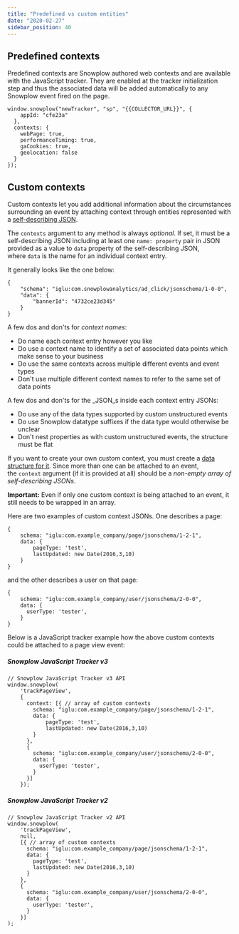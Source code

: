 ```yaml
---
title: "Predefined vs custom entities"
date: "2020-02-27"
sidebar_position: 40
---
```


## [](https://github.com/snowplow/snowplow/wiki/Contexts-overview#predefined-contexts)Predefined contexts

Predefined contexts are Snowplow authored web contexts and are available with the JavaScript tracker. They are enabled at the tracker initialization step and thus the associated data will be added automatically to any Snowplow event fired on the page.

```
window.snowplow("newTracker", "sp", "{{COLLECTOR_URL}}", {
    appId: "cfe23a"
  },
  contexts: {
    webPage: true,
    performanceTiming: true,
    gaCookies: true,
    geolocation: false
  }
});
```

## [](https://github.com/snowplow/snowplow/wiki/Contexts-overview#custom-contexts)Custom contexts

Custom contexts let you add additional information about the circumstances surrounding an event by attaching context through entities represented with a [self-describing JSON](http://snowplowanalytics.com/blog/2014/05/15/introducing-self-describing-jsons/).

The `contexts` argument to any method is always _optional_. If set, it must be a self-describing JSON including at least one `name: property` pair in JSON provided as a value to `data` property of the self-describing JSON, where `data` is the name for an individual context entry.

It generally looks like the one below:

```
{
    "schema": "iglu:com.snowplowanalytics/ad_click/jsonschema/1-0-0",
    "data": {
        "bannerId": "4732ce23d345"
    }
}
```

A few dos and don'ts for _context names_:

- Do name each context entry however you like
- Do use a context name to identify a set of associated data points which make sense to your business
- Do use the same contexts across multiple different events and event types
- Don't use multiple different context names to refer to the same set of data points

A few dos and don'ts for the _JSON_s inside each context entry JSONs:

- Do use any of the data types supported by custom unstructured events
- Do use Snowplow datatype suffixes if the data type would otherwise be unclear
- Don't nest properties as with custom unstructured events, the structure must be flat

If you want to create your own custom context, you must create a [data structure for it](/docs/understanding-tracking-design/understanding-schemas-and-validation/). Since more than one can be attached to an event, the `context` argument (if it is provided at all) should be a _non-empty array of self-describing JSONs_.

**Important:** Even if only one custom context is being attached to an event, it still needs to be wrapped in an array.

Here are two examples of custom context JSONs. One describes a page:

```
{
    schema: "iglu:com.example_company/page/jsonschema/1-2-1",
    data: {
        pageType: 'test',
        lastUpdated: new Date(2016,3,10)
    }
}
```

and the other describes a user on that page:

```
{
    schema: "iglu:com.example_company/user/jsonschema/2-0-0",
    data: {
      userType: 'tester',
    }
}
```

Below is a JavaScript tracker example how the above custom contexts could be attached to a page view event:

##### Snowplow JavaScript Tracker v3

```
// Snowplow JavaScript Tracker v3 API
window.snowplow(
    'trackPageView',
    {
      context: [{ // array of custom contexts
        schema: "iglu:com.example_company/page/jsonschema/1-2-1",
        data: {
            pageType: 'test',
            lastUpdated: new Date(2016,3,10)
        }
      },
      {
        schema: "iglu:com.example_company/user/jsonschema/2-0-0",
        data: {
          userType: 'tester',
        }
      }]
    });
```

##### Snowplow JavaScript Tracker v2

```
// Snowplow JavaScript Tracker v2 API
window.snowplow(
    'trackPageView',
    null,
    [{ // array of custom contexts
      schema: "iglu:com.example_company/page/jsonschema/1-2-1",
      data: {
        pageType: 'test',
        lastUpdated: new Date(2016,3,10)
      }
    },
    {
      schema: "iglu:com.example_company/user/jsonschema/2-0-0",
      data: {
        userType: 'tester',
      }
    }]
);
```

